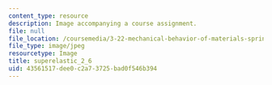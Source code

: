 ```yaml
---
content_type: resource
description: Image accompanying a course assignment.
file: null
file_location: /coursemedia/3-22-mechanical-behavior-of-materials-spring-2008/43561517dee0c2a73725bad0f546b394_superelastic_2_6.jpg
file_type: image/jpeg
resourcetype: Image
title: superelastic_2_6
uid: 43561517-dee0-c2a7-3725-bad0f546b394
---
```

